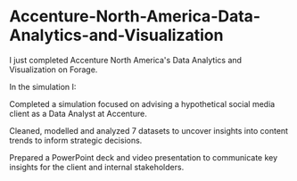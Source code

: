 # Accenture-North-America-Data-Analytics-and-Visualization

I just completed Accenture North America's Data Analytics and Visualization on Forage. 

In the simulation I:

Completed a simulation focused on advising a hypothetical social media client as a Data Analyst at Accenture.

Cleaned, modelled and analyzed 7 datasets to uncover insights into content trends to inform strategic decisions.

Prepared a PowerPoint deck and video presentation to communicate key insights for the client and internal stakeholders.
